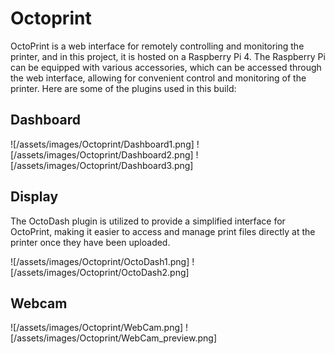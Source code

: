 # Octoprint
OctoPrint is a web interface for remotely controlling and monitoring the printer, and in this project, it is hosted on a Raspberry Pi 4. The Raspberry Pi can be equipped with various accessories, which can be accessed through the web interface, allowing for convenient control and monitoring of the printer. Here are some of the plugins used in this build:

## Dashboard

![/assets/images/Octoprint/Dashboard1.png]
![/assets/images/Octoprint/Dashboard2.png]
![/assets/images/Octoprint/Dashboard3.png]

## Display
The OctoDash plugin is utilized to provide a simplified interface for OctoPrint, making it easier to access and manage print files directly at the printer once they have been uploaded.

![/assets/images/Octoprint/OctoDash1.png]
![/assets/images/Octoprint/OctoDash2.png]

## Webcam

![/assets/images/Octoprint/WebCam.png]
![/assets/images/Octoprint/WebCam_preview.png]
